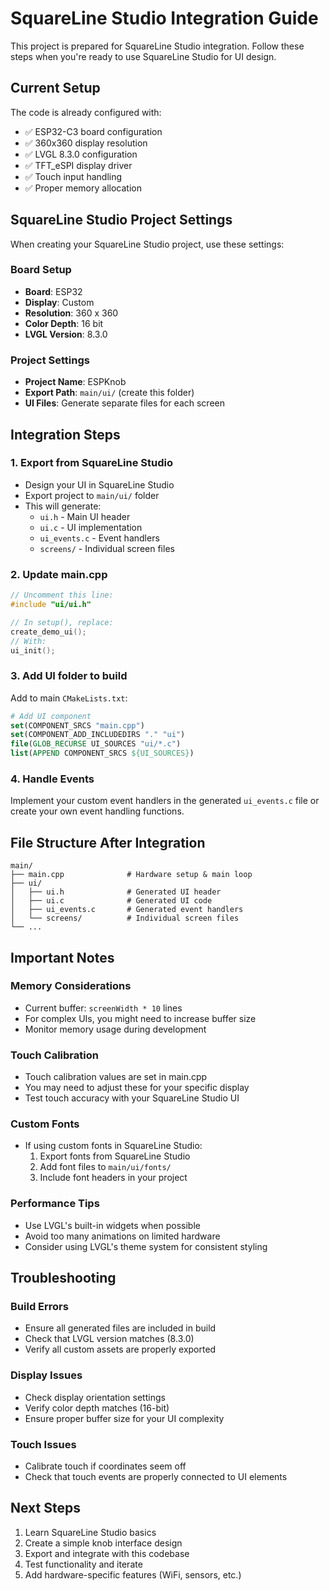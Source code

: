 # SquareLine Studio Integration Guide

This project is prepared for SquareLine Studio integration. Follow these steps when you're ready to use SquareLine Studio for UI design.

## Current Setup

The code is already configured with:
- ✅ ESP32-C3 board configuration
- ✅ 360x360 display resolution
- ✅ LVGL 8.3.0 configuration
- ✅ TFT_eSPI display driver
- ✅ Touch input handling
- ✅ Proper memory allocation

## SquareLine Studio Project Settings

When creating your SquareLine Studio project, use these settings:

### Board Setup
- **Board**: ESP32
- **Display**: Custom
- **Resolution**: 360 x 360
- **Color Depth**: 16 bit
- **LVGL Version**: 8.3.0

### Project Settings
- **Project Name**: ESPKnob
- **Export Path**: `main/ui/` (create this folder)
- **UI Files**: Generate separate files for each screen

## Integration Steps

### 1. Export from SquareLine Studio
- Design your UI in SquareLine Studio
- Export project to `main/ui/` folder
- This will generate:
  - `ui.h` - Main UI header
  - `ui.c` - UI implementation
  - `ui_events.c` - Event handlers
  - `screens/` - Individual screen files

### 2. Update main.cpp
```cpp
// Uncomment this line:
#include "ui/ui.h"

// In setup(), replace:
create_demo_ui();
// With:
ui_init();
```

### 3. Add UI folder to build
Add to main `CMakeLists.txt`:
```cmake
# Add UI component
set(COMPONENT_SRCS "main.cpp")
set(COMPONENT_ADD_INCLUDEDIRS "." "ui")
file(GLOB_RECURSE UI_SOURCES "ui/*.c")
list(APPEND COMPONENT_SRCS ${UI_SOURCES})
```

### 4. Handle Events
Implement your custom event handlers in the generated `ui_events.c` file or create your own event handling functions.

## File Structure After Integration
```
main/
├── main.cpp              # Hardware setup & main loop
├── ui/
│   ├── ui.h              # Generated UI header
│   ├── ui.c              # Generated UI code
│   ├── ui_events.c       # Generated event handlers
│   └── screens/          # Individual screen files
└── ...
```

## Important Notes

### Memory Considerations
- Current buffer: `screenWidth * 10` lines
- For complex UIs, you might need to increase buffer size
- Monitor memory usage during development

### Touch Calibration
- Touch calibration values are set in main.cpp
- You may need to adjust these for your specific display
- Test touch accuracy with your SquareLine Studio UI

### Custom Fonts
- If using custom fonts in SquareLine Studio:
  1. Export fonts from SquareLine Studio
  2. Add font files to `main/ui/fonts/`
  3. Include font headers in your project

### Performance Tips
- Use LVGL's built-in widgets when possible
- Avoid too many animations on limited hardware
- Consider using LVGL's theme system for consistent styling

## Troubleshooting

### Build Errors
- Ensure all generated files are included in build
- Check that LVGL version matches (8.3.0)
- Verify all custom assets are properly exported

### Display Issues
- Check display orientation settings
- Verify color depth matches (16-bit)
- Ensure proper buffer size for your UI complexity

### Touch Issues
- Calibrate touch if coordinates seem off
- Check that touch events are properly connected to UI elements

## Next Steps
1. Learn SquareLine Studio basics
2. Create a simple knob interface design
3. Export and integrate with this codebase
4. Test functionality and iterate
5. Add hardware-specific features (WiFi, sensors, etc.)
